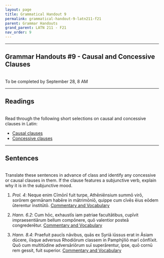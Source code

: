 ```yaml
---
layout: page
title: Grammatical Handout 9
permalink: grammatical-handout-9-latn211-f21
parent: Grammar Handouts
grand_parent: LATN 211 - F21
nav_order: 9
---
```

***

## Grammar Handouts #9 - Causal and Concessive Clauses
&nbsp;  
To be completed by September 28, 8 AM

***

## Readings
&nbsp;  
Read through the following short selections on causal and concessive clauses in Latin:
 - [Causal clauses](https://lingualatina.github.io/textbook/presentation/14-causal-concessive/causal/)
 - [Concessive clauses](https://lingualatina.github.io/textbook/presentation/14-causal-concessive/concessive/)

***

## Sentences
&nbsp;  
Translate these sentences in advance of class and identify any concessive or causal clauses in them. If the clause features a subjunctive verb, explain why it is in the subjunctive mood.

1. *Prol. 4*: Neque enim Cīmōnī fuit turpe, Athēniēnsium summō virō, sorōrem germānam habēre in mātrimōniō, quippe cum cīvēs ēius eōdem ūterentur īnstitūtō. [Commentary and Vocabulary](http://dcc.dickinson.edu/nepos-hannibal/prologus)

2. *Hann. 6.2*: Cum hōc, exhaustīs iam patriae facultātibus, cupīvit impraesentiārum bellum compōnere, quō valentior posteā congrederētur. [Commentary and Vocabulary](http://dcc.dickinson.edu/nepos-hannibal/chapter-5)

3. *Hann. 8.4*: Praefuit paucīs nāvibus, quās ex Syriā iūssus erat in Āsiam dūcere, iīsque adversus Rhodiōrum classem in Pamphȳliō marī cōnflīxit. Quō cum multitūdine adversāriōrum suī superārentur, ipse, quō cornū rem gessit, fuit superior. [Commentary and Vocabulary](http://dcc.dickinson.edu/nepos-hannibal/chapter-8)
